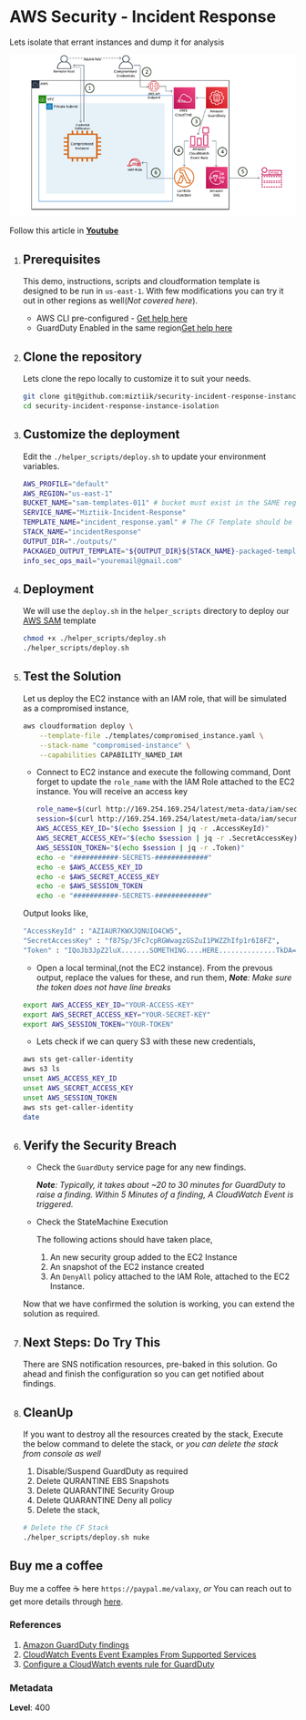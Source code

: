 
# AWS Security - Incident Response

  Lets isolate that errant instances and dump it for analysis
  
  ![AWS Security - Incident Response](images/ec2_credentials_exfiltration.png)

  Follow this article in **[Youtube](https://youtu.be/a4gOXBrVe6w)**

1. ## Prerequisites

    This demo, instructions, scripts and cloudformation template is designed to be run in `us-east-1`. With few modifications you can try it out in other regions as well(_Not covered here_).

    - AWS CLI pre-configured - [Get help here](https://youtu.be/TPyyfmQte0U)
    - GuardDuty Enabled in the same region[Get help here](https://youtu.be/ybh_556IMpk)

1. ## Clone the repository

    Lets clone the repo locally to customize it to suit your needs.

    ```bash
    git clone git@github.com:miztiik/security-incident-response-instance-isolation.git
    cd security-incident-response-instance-isolation
    ```

1. ## Customize the deployment

    Edit the `./helper_scripts/deploy.sh` to update your environment variables.
  
    ```bash
    AWS_PROFILE="default"
    AWS_REGION="us-east-1"
    BUCKET_NAME="sam-templates-011" # bucket must exist in the SAME region the deployment is taking place
    SERVICE_NAME="Miztiik-Incident-Response"
    TEMPLATE_NAME="incident_response.yaml" # The CF Template should be the same name, If not update it.
    STACK_NAME="incidentResponse"
    OUTPUT_DIR="./outputs/"
    PACKAGED_OUTPUT_TEMPLATE="${OUTPUT_DIR}${STACK_NAME}-packaged-template.yaml"
    info_sec_ops_mail="youremail@gmail.com"
    ```

1. ## Deployment

    We will use the `deploy.sh` in the `helper_scripts` directory to deploy our [AWS SAM](https://github.com/awslabs/serverless-application-model) template

    ```bash
    chmod +x ./helper_scripts/deploy.sh
    ./helper_scripts/deploy.sh
    ```
  
1. ## Test the Solution

    Let us deploy the EC2 instance with an IAM role, that will be simulated as a compromised instance,

    ```bash
    aws cloudformation deploy \
        --template-file ./templates/compromised_instance.yaml \
        --stack-name "compromised-instance" \
        --capabilities CAPABILITY_NAMED_IAM
    ```

    - Connect to EC2 instance and execute the following command, Dont forget to update the `role_name` with the IAM Role attached to the EC2 instance. You will receive an access key

        ```bash
        role_name=$(curl http://169.254.169.254/latest/meta-data/iam/security-credentials/)
        session=$(curl http://169.254.169.254/latest/meta-data/iam/security-credentials/$role_name)
        AWS_ACCESS_KEY_ID="$(echo $session | jq -r .AccessKeyId)"
        AWS_SECRET_ACCESS_KEY="$(echo $session | jq -r .SecretAccessKey)"
        AWS_SESSION_TOKEN="$(echo $session | jq -r .Token)"
        echo -e "###########-SECRETS-#############"
        echo -e $AWS_ACCESS_KEY_ID
        echo -e $AWS_SECRET_ACCESS_KEY
        echo -e $AWS_SESSION_TOKEN
        echo -e "###########-SECRETS-#############"
        ```

    Output looks like,

    ```bash
    "AccessKeyId" : "AZIAUR7KWXJQNUIO4CW5",
    "SecretAccessKey" : "f87Sp/3Fc7cpRGWwagzGSZuI1PWZZhIfp1r6I8FZ",
    "Token" : "IQoJb3JpZ2luX.......SOMETHING....HERE..............TkDA=="
    ```

    - Open a local terminal,(not the EC2 instance).
    From the prevous output, replace the values for these, and run them,
    _**Note**: Make sure the token does not have line breaks_

    ```bash
    export AWS_ACCESS_KEY_ID="YOUR-ACCESS-KEY"
    export AWS_SECRET_ACCESS_KEY="YOUR-SECRET-KEY"
    export AWS_SESSION_TOKEN="YOUR-TOKEN"
    ```

    - Lets check if we can query S3 with these new credentials,

    ```bash
    aws sts get-caller-identity
    aws s3 ls
    unset AWS_ACCESS_KEY_ID
    unset AWS_SECRET_ACCESS_KEY
    unset AWS_SESSION_TOKEN
    aws sts get-caller-identity
    date
    ```

1. ## Verify the Security Breach

    - Check the `GuardDuty` service page for any new findings.

      _**Note**: Typically, it takes about ~20 to 30 minutes for GuardDuty to raise a finding. Within 5 Minutes of a finding, A CloudWatch Event is triggered._

    - Check the StateMachine Execution

      The following actions should have taken place,

      1. An new security group added to the EC2 Instance
      1. An snapshot of the EC2 instance created
      1. An `DenyAll` policy attached to the IAM Role, attached to the EC2 Instance.

    Now that we have confirmed the solution is working, you can extend the solution as required.

1. ## Next Steps: Do Try This

    There are SNS notification resources, pre-baked in this solution. Go ahead and finish the configuration so you can get notified about findings.

1. ## CleanUp

    If you want to destroy all the resources created by the stack, Execute the below command to delete the stack, or _you can delete the stack from console as well_

    1. Disable/Suspend GuardDuty as required
    1. Delete QURANTINE EBS Snapshots
    1. Delete QUARANTINE Security Group
    1. Delete QUARANTINE Deny all policy
    1. Delete the stack,

    ```bash
    # Delete the CF Stack
    ./helper_scripts/deploy.sh nuke
    ```

## Buy me a coffee

Buy me a coffee ☕ here `https://paypal.me/valaxy`, _or_ You can reach out to get more details through [here](https://youtube.com/c/valaxytechnologies/about).

### References

1. [Amazon GuardDuty findings](https://docs.aws.amazon.com/guardduty/latest/ug//get-findings.html#get-findings-response-syntax)
1. [CloudWatch Events Event Examples From Supported Services](https://docs.aws.amazon.com/AmazonCloudWatch/latest/events/EventTypes.html)
1. [Configure a CloudWatch events rule for GuardDuty](https://aws.amazon.com/premiumsupport/knowledge-center/guardduty-cloudwatch-sns-rule/)

### Metadata

**Level**: 400